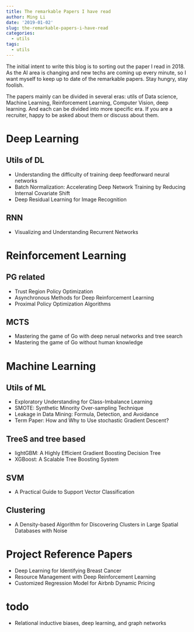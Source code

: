 ```yaml
---
title: The remarkable Papers I have read
author: Ming Li
date: '2019-01-02'
slug: the-remarkable-papers-i-have-read
categories:
  - utils
tags:
  - utils
---
```


The initial intent to write this blog is to sorting out the paper I read in 2018. As the AI area is changing and new techs are coming up every minute, so I want myself to keep up to date of the remarkable papers. Stay hungry, stay foolish.

The papers mainly can be divided in several eras: utils of Data science, Machine Learning, Reinforcement Learning, Computer Vision, deep learning. And each can be divided into more specific era. If you are a recruiter, happy to be asked about them or discuss about them.

# Deep Learning
## Utils of DL
- Understanding the difficulty of training deep feedforward neural networks
- Batch Normalization: Accelerating Deep Network Training by Reducing Internal Covariate Shift
- Deep Residual Learning for Image Recognition


## RNN
- Visualizing and Understanding Recurrent Networks

# Reinforcement Learning
## PG related
- Trust Region Policy Optimization
- Asynchronous Methods for Deep Reinforcement Learning
- Proximal Policy Optimization Algorithms


## MCTS
- Mastering the game of Go with deep nerual networks and tree search
- Mastering the game of Go without human knowledge


# Machine Learning
## Utils of ML
- Exploratory Understanding for Class-Imbalance Learning
- SMOTE: Synthetic Minority Over-sampling Technique
- Leakage in Data Mining: Formula, Detection, and Avoidance
- Term Paper: How and Why to Use stochastic Gradient Descent?

## TreeS and tree based
- lightGBM: A Highly Efficient Gradient Boosting Decision Tree
- XGBoost: A Scalable Tree Boosting System


## SVM
- A Practical Guide to Support Vector Classification


## Clustering
- A Density-based Algorithm for Discovering Clusters in Large Spatial Databases with Noise


# Project Reference Papers
- Deep Learning for Identifying Breast Cancer
- Resource Management with Deep Reinforcement Learning
- Customized Regression Model for Airbnb Dynamic Pricing

# todo
- Relational inductive biases, deep learning, and graph networks